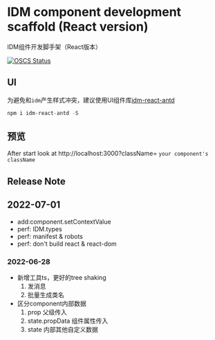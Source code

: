 # IDM component development scaffold (React version)
IDM组件开发脚手架（React版本）

[![OSCS Status](https://www.oscs1024.com/platform/badge/web-csq/idm-module-react.svg?size=small)](https://www.oscs1024.com/project/web-csq/idm-module-react?ref=badge_small)

## UI
为避免和`idm`产生样式冲突，建议使用UI组件库[idm-react-antd](https://github.com/web-csq/idm-react-antd/tree/idm-react-antd)
```js
npm i idm-react-antd -S
```

## 预览
After start look at http://localhost:3000?className= `your component's className`

## Release Note

## 2022-07-01
- add:component.setContextValue
- perf: IDM.types
- perf: manifest & robots
- perf: don't build react & react-dom

### 2022-06-28
- 新增工具ts，更好的tree shaking
    1. 发消息
    2. 批量生成类名
- 区分component内部数据
    1. prop 父级传入
    2. state.propData 组件属性传入
    3. state 内部其他自定义数据
